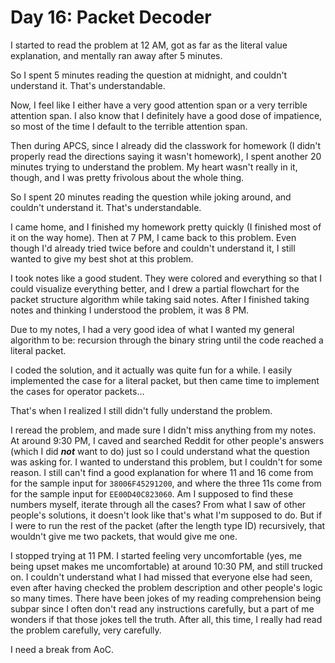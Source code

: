 # Day 16: Packet Decoder
I started to read the problem at 12 AM, got as far as the literal value explanation, and mentally ran away after 5 minutes.

So I spent 5 minutes reading the question at midnight, and couldn't understand it. That's understandable.

Now, I feel like I either have a very good attention span or a very terrible attention span. I also know that I definitely have a good dose of impatience, so most of the time I default to the terrible attention span.

Then during APCS, since I already did the classwork for homework (I didn't properly read the directions saying it wasn't homework), I spent another 20 minutes trying to understand the problem. My heart wasn't really in it, though, and I was pretty frivolous about the whole thing.

So I spent 20 minutes reading the question while joking around, and couldn't understand it. That's understandable.

I came home, and I finished my homework pretty quickly (I finished most of it on the way home). Then at 7 PM, I came back to this problem. Even though I'd already tried twice before and couldn't understand it, I still wanted to give my best shot at this problem.

I took notes like a good student. They were colored and everything so that I could visualize everything better, and I drew a partial flowchart for the packet structure algorithm while taking said notes. After I finished taking notes and thinking I understood the problem, it was 8 PM.

Due to my notes, I had a very good idea of what I wanted my general algorithm to be: recursion through the binary string until the code reached a literal packet.

I coded the solution, and it actually was quite fun for a while. I easily implemented the case for a literal packet, but then came time to implement the cases for operator packets...

That's when I realized I still didn't fully understand the problem.

I reread the problem, and made sure I didn't miss anything from my notes. At around 9:30 PM, I caved and searched Reddit for other people's answers (which I did ***not*** want to do) just so I could understand what the question was asking for. I wanted to understand this problem, but I couldn't for some reason. I still can't find a good explanation for where 11 and 16 come from for the sample input for `38006F45291200`, and where the three 11s come from for the sample input for `EE00D40C823060`. Am I supposed to find these numbers myself, iterate through all the cases? From what I saw of other people's solutions, it doesn't look like that's what I'm supposed to do. But if I were to run the rest of the packet (after the length type ID) recursively, that wouldn't give me two packets, that would give me one.

I stopped trying at 11 PM. I started feeling very uncomfortable (yes, me being upset makes me uncomfortable) at around 10:30 PM, and still trucked on. I couldn't understand what I had missed that everyone else had seen, even after having checked the problem description and other people's logic so many times. There have been jokes of my reading comprehension being subpar since I often don't read any instructions carefully, but a part of me wonders if that those jokes tell the truth. After all, this time, I really had read the problem carefully, very carefully.

I need a break from AoC.

